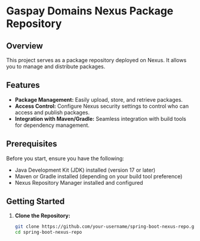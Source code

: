 # Gaspay Domains Nexus Package Repository

## Overview

This project serves as a package repository deployed on Nexus. It allows you to manage and distribute packages.

## Features

- **Package Management:** Easily upload, store, and retrieve packages.
- **Access Control:** Configure Nexus security settings to control who can access and publish packages.
- **Integration with Maven/Gradle:** Seamless integration with build tools for dependency management.

## Prerequisites

Before you start, ensure you have the following:

- Java Development Kit (JDK) installed (version 17 or later)
- Maven or Gradle installed (depending on your build tool preference)
- Nexus Repository Manager installed and configured

## Getting Started

1. **Clone the Repository:**

   ```bash
   git clone https://github.com/your-username/spring-boot-nexus-repo.git
   cd spring-boot-nexus-repo
